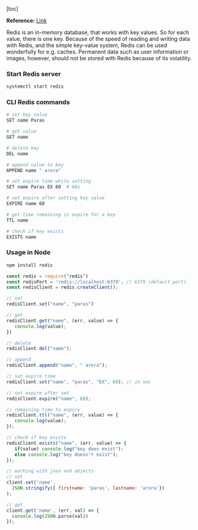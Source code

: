 [toc]

**Reference:** [Link](https://medium.com/javascript-in-plain-english/getting-started-with-redis-and-how-to-use-it-in-node-js-8d4f1a3f7369)

Redis is an in-memory database, that works with key values. So for each value, there is one key. Because of the speed of reading and writing data with Redis, and the simple key-value system, Redis can be used wonderfully for e.g. caches. Permanent data such as user information or images, however, should not be stored with Redis because of its volatility.



### Start Redis server

```bash
systemctl start redis
```



### CLI Redis commands

````bash
# set key value
SET name Paras

# get value
GET name

# delete key
DEL name

# append value to key
APPEND name " arora"

# set expire time while setting
SET name Paras EX 60  # 60s

# set expire after setting key value
EXPIRE name 60

# get time remaining in expire for a key
TTL name

# check if key exists
EXISTS name

````



### Usage in Node 

```bash
npm install redis
```



```javascript
const redis = require(‘redis’)
const redisPort = 'redis://localhost:6379'; // 6379 (default port)
const redisClient = redis.createClient();

// set
redisClient.set("name", "paras")

// get
redisClient.get("name", (err, value) => {
   console.log(value);
})

// delete
redisClient.del("name");

// append
redisClient.append("name", " arora");

// set expire time
redisClient.set("name", "paras", "EX", 60); // in sec

// set expire after set
redisClient.expire("name", 60);

// remaining time to expiry
redisClient.ttl("name", (err, value) => {
   console.log(value);
});

// check if key exists
redisClient.exists("name", (err, value) => {
   if(value) console.log("key does exist");
   else console.log("key doesn't exist");
});

// working with json and objects
// set 
client.set('name', 
  JSON.stringify({ firstname: 'paras', lastname: 'arora'})
);

// get
client.get('name', (err, val) => {
  console.log(JSON.parse(val))
});

```



